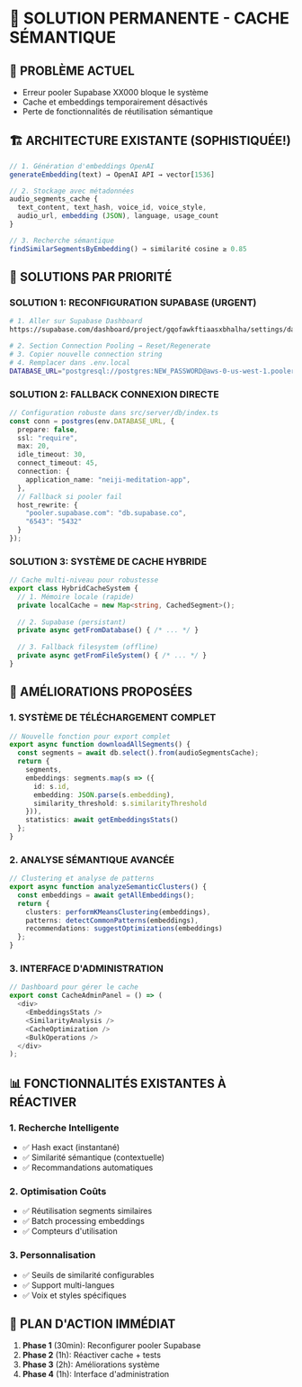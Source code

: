 # 🎯 SOLUTION PERMANENTE - CACHE SÉMANTIQUE

## 🚨 PROBLÈME ACTUEL
- Erreur pooler Supabase XX000 bloque le système
- Cache et embeddings temporairement désactivés
- Perte de fonctionnalités de réutilisation sémantique

## 🏗️ ARCHITECTURE EXISTANTE (SOPHISTIQUÉE!)
```typescript
// 1. Génération d'embeddings OpenAI
generateEmbedding(text) → OpenAI API → vector[1536]

// 2. Stockage avec métadonnées
audio_segments_cache {
  text_content, text_hash, voice_id, voice_style,
  audio_url, embedding (JSON), language, usage_count
}

// 3. Recherche sémantique
findSimilarSegmentsByEmbedding() → similarité cosine ≥ 0.85
```

## 🔧 SOLUTIONS PAR PRIORITÉ

### SOLUTION 1: RECONFIGURATION SUPABASE (URGENT)
```bash
# 1. Aller sur Supabase Dashboard
https://supabase.com/dashboard/project/gqofawkftiaasxbhalha/settings/database

# 2. Section Connection Pooling → Reset/Regenerate
# 3. Copier nouvelle connection string
# 4. Remplacer dans .env.local
DATABASE_URL="postgresql://postgres:NEW_PASSWORD@aws-0-us-west-1.pooler.supabase.com:6543/postgres"
```

### SOLUTION 2: FALLBACK CONNEXION DIRECTE
```typescript
// Configuration robuste dans src/server/db/index.ts
const conn = postgres(env.DATABASE_URL, {
  prepare: false,
  ssl: "require",
  max: 20,
  idle_timeout: 30,
  connect_timeout: 45,
  connection: {
    application_name: "neiji-meditation-app",
  },
  // Fallback si pooler fail
  host_rewrite: {
    "pooler.supabase.com": "db.supabase.co",
    "6543": "5432"
  }
});
```

### SOLUTION 3: SYSTÈME DE CACHE HYBRIDE
```typescript
// Cache multi-niveau pour robustesse
export class HybridCacheSystem {
  // 1. Mémoire locale (rapide)
  private localCache = new Map<string, CachedSegment>();
  
  // 2. Supabase (persistant)
  private async getFromDatabase() { /* ... */ }
  
  // 3. Fallback filesystem (offline)
  private async getFromFileSystem() { /* ... */ }
}
```

## 🎯 AMÉLIORATIONS PROPOSÉES

### 1. SYSTÈME DE TÉLÉCHARGEMENT COMPLET
```typescript
// Nouvelle fonction pour export complet
export async function downloadAllSegments() {
  const segments = await db.select().from(audioSegmentsCache);
  return {
    segments,
    embeddings: segments.map(s => ({
      id: s.id,
      embedding: JSON.parse(s.embedding),
      similarity_threshold: s.similarityThreshold
    })),
    statistics: await getEmbeddingsStats()
  };
}
```

### 2. ANALYSE SÉMANTIQUE AVANCÉE
```typescript
// Clustering et analyse de patterns
export async function analyzeSemanticClusters() {
  const embeddings = await getAllEmbeddings();
  return {
    clusters: performKMeansClustering(embeddings),
    patterns: detectCommonPatterns(embeddings),
    recommendations: suggestOptimizations(embeddings)
  };
}
```

### 3. INTERFACE D'ADMINISTRATION
```typescript
// Dashboard pour gérer le cache
export const CacheAdminPanel = () => (
  <div>
    <EmbeddingsStats />
    <SimilarityAnalysis />
    <CacheOptimization />
    <BulkOperations />
  </div>
);
```

## 📊 FONCTIONNALITÉS EXISTANTES À RÉACTIVER

### 1. Recherche Intelligente
- ✅ Hash exact (instantané)
- ✅ Similarité sémantique (contextuelle)  
- ✅ Recommandations automatiques

### 2. Optimisation Coûts
- ✅ Réutilisation segments similaires
- ✅ Batch processing embeddings
- ✅ Compteurs d'utilisation

### 3. Personnalisation
- ✅ Seuils de similarité configurables
- ✅ Support multi-langues
- ✅ Voix et styles spécifiques

## 🚀 PLAN D'ACTION IMMÉDIAT

1. **Phase 1** (30min): Reconfigurer pooler Supabase
2. **Phase 2** (1h): Réactiver cache + tests
3. **Phase 3** (2h): Améliorations système
4. **Phase 4** (1h): Interface d'administration